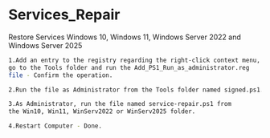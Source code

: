 # Services_Repair
Restore Services Windows 10, Windows 11, Windows Server 2022 and Windows Server 2025

```bash
1.Add an entry to the registry regarding the right-click context menu, 
go to the Tools folder and run the Add_PS1_Run_as_administrator.reg 
file - Confirm the operation.

2.Run the file as Administrator from the Tools folder named signed.ps1.

3.As Administrator, run the file named service-repair.ps1 from 
the Win10, Win11, WinServ2022 or WinServ2025 folder.

4.Restart Computer - Done.
```
